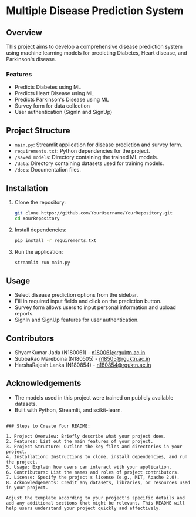 
# Multiple Disease Prediction System

## Overview
This project aims to develop a comprehensive disease prediction system using machine learning models for predicting Diabetes, Heart disease, and Parkinson's disease.

### Features
- Predicts Diabetes using ML
- Predicts Heart Disease using ML
- Predicts Parkinson's Disease using ML
- Survey form for data collection
- User authentication (SignIn and SignUp)

## Project Structure

- `main.py`: Streamlit application for disease prediction and survey form.
- `requirements.txt`: Python dependencies for the project.
- `/saved models`: Directory containing the trained ML models.
- `/data`: Directory containing datasets used for training models.
- `/docs`: Documentation files.

## Installation

1. Clone the repository:
   ```bash
   git clone https://github.com/YourUsername/YourRepository.git
   cd YourRepository
   ```

2. Install dependencies:
   ```bash
   pip install -r requirements.txt
   ```

3. Run the application:
   ```bash
   streamlit run main.py
   ```

## Usage

- Select disease prediction options from the sidebar.
- Fill in required input fields and click on the prediction button.
- Survey form allows users to input personal information and upload reports.
- SignIn and SignUp features for user authentication.

## Contributors

- ShyamKumar Jada (N180061) - n180061@rguktn.ac.in
- SubbaRao Mareboina (N180505) - n18505@rguktn.ac.in
- HarshaRajesh Lanka (N180854) - n180854@rguktn.ac.in



## Acknowledgements

- The models used in this project were trained on publicly available datasets.
- Built with Python, Streamlit, and scikit-learn.

```

### Steps to Create Your README:

1. Project Overview: Briefly describe what your project does.
2. Features: List out the main features of your project.
3. Project Structure: Outline the key files and directories in your project.
4. Installation: Instructions to clone, install dependencies, and run the project.
5. Usage: Explain how users can interact with your application.
6. Contributors: List the names and roles of project contributors.
7. License: Specify the project's license (e.g., MIT, Apache 2.0).
8. Acknowledgements: Credit any datasets, libraries, or resources used in your project.

Adjust the template according to your project's specific details and add any additional sections that might be relevant. This README will help users understand your project quickly and effectively.
